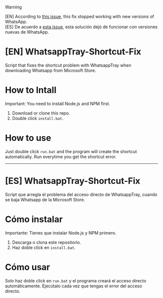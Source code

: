 > [!WARNING]  
> [EN] According to [this issue](https://github.com/JCAguilera/WhatsappTray-Shortcut-Fix/issues/1), this fix stopped working with new versions of WhatsApp.<br>
> [ES] De acuerdo a [esta issue](https://github.com/JCAguilera/WhatsappTray-Shortcut-Fix/issues/1), esta solución dejó de funcionar con versiones nuevas de WhatsApp.

# [EN] WhatsappTray-Shortcut-Fix
Script that fixes the shortcut problem with WhatsappTray when downloading Whatsapp from Microsoft Store.

# How to Intall
Important: You need to install Node.js and NPM first.

1. Download or clone this repo.
2. Double click `install.bat`.

# How to use
Just double click `run.bat` and the program will create the shortcut automatically. Run everytime you get the shortcut error.

---

# [ES] WhatsappTray-Shortcut-Fix

Script que arregla el problema del acceso directo de WhatsappTray, cuando se baja Whatsapp de la Microsoft Store.

# Cómo instalar
Importante: Tienes que instalar Node.js y NPM primero.

1. Descarga o clona este repositorio.
2. Haz doble click en `install.bat`.

# Cómo usar
Solo haz doble click en `run.bat` y el programa creará el acceso directo automáticamente. Ejecútalo cada vez que tengas el error del acceso directo.
